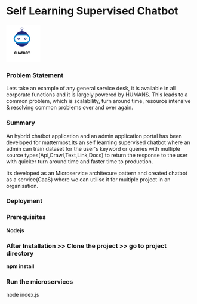# Self Learning Supervised Chatbot
![](logo.png)

### **Problem Statement**
Lets take an example of any general service desk, it is available in all corporate functions and it is largely powered by HUMANS. This leads to a common problem, which is scalability, turn around time, resource intensive & resolving common problems over and over again.

### **Summary**

An hybrid chatbot application and an admin application portal has been developed for mattermost.Its an self learning supervised chatbot where an admin can train dataset for the user's keyword or queries with  multiple source types(Api,Crawl,Text,Link,Docs) to return the response to the user with quicker turn around time and faster time to production.

Its developed as an Microservice architecure pattern and created chatbot as a service(CaaS) where we can utilise it for multiple project in an organisation.

### **Deployment**

### **Prerequisites**

**Nodejs**

### **After Installation >> Clone the project >> go to project directory**

**npm install**

### **Run the microservices**

node index.js

